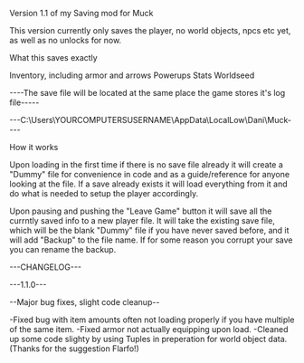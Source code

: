 Version 1.1 of my Saving mod for Muck

This version currently only saves the player, no world objects, npcs etc yet, as well as no unlocks for now.

What this saves exactly

Inventory, including armor and arrows
Powerups
Stats
Worldseed

----The save file will be located at the same place the game stores it's log file-----

---C:\Users\YOURCOMPUTERSUSERNAME\AppData\LocalLow\Dani\Muck----

How it works

Upon loading in the first time if there is no save file already it will create a "Dummy" file for convenience in code and as a guide/reference for anyone looking at the file. If a save already exists it will load everything from it and do what is needed to setup the player accordingly.

Upon pausing and pushing the "Leave Game" button it will save all the currntly saved info to a new player file. It will take the existing save file, which will be the blank "Dummy" file if you have never saved before, and it will add "Backup" to the file name. 
If for some reason you corrupt your save you can rename the backup.

---CHANGELOG---

---1.1.0---   

--Major bug fixes, slight code cleanup--

-Fixed bug with item amounts often not loading properly if you have multiple of the same item.
-Fixed armor not actually equipping upon load.
-Cleaned up some code slighty by using Tuples in preperation for world object data. (Thanks for the suggestion Flarfo!)